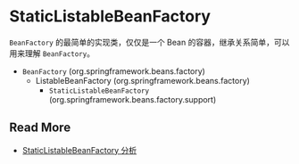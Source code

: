 # StaticListableBeanFactory

 `BeanFactory` 的最简单的实现类，仅仅是一个 Bean 的容器，继承关系简单，可以用来理解 `BeanFactory`。



- `BeanFactory` (org.springframework.beans.factory)
  - ListableBeanFactory (org.springframework.beans.factory)
    - `StaticListableBeanFactory` (org.springframework.beans.factory.support)



## Read More

- [StaticListableBeanFactory 分析](https://blog.csdn.net/Fair_Jm/article/details/84417998)

